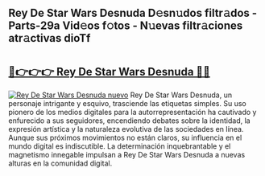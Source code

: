 ## Rey De Star Wars Desnuda D𝚎sn𝚞dos filtr𝚊dos - Parts-29a Vid𝚎os f𝚘tos - N𝚞evas filtr𝚊ciones atr𝚊ctivas dioTf

# <h2><a href="http://mb08ma.tromn.icu/?c=Rey+De+Star+Wars+Desnuda">🔗👉👉👉 Rey De Star Wars Desnuda 🔗🔗</a></h2>

[![Rey De Star Wars Desnuda nuevo](https://i.imgur.com/pEAQMta.gif)](http://mb08ma.tromn.icu/?c=Rey+De+Star+Wars+Desnuda)
Rey De Star Wars Desnuda, un personaje intrigante y esquivo, trasciende las etiquetas simples. Su uso pionero de los medios digitales para la autorrepresentación ha cautivado y enfurecido a sus seguidores, encendiendo debates sobre la identidad, la expresión artística y la naturaleza evolutiva de las sociedades en línea. Aunque sus próximos movimientos no están claros, su influencia en el mundo digital es indiscutible. La determinación inquebrantable y el magnetismo innegable impulsan a Rey De Star Wars Desnuda a nuevas alturas en la comunidad digital.

